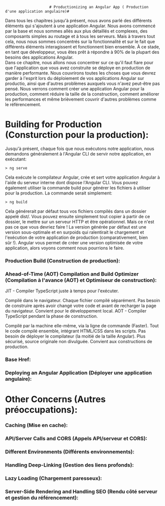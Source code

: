                         # Productionizing an Angular App ( Production d'une application angulaire)#
                
Dans tous les chapitres jusqu'à présent, nous avons parlé des différents éléments qui s'ajoutent à une application Angular. Nous avons commencé par la base et nous sommes allés aux plus détaillés et complexes, des composants simples au routage et à tous les serveurs. Mais à travers tout cela, nous nous sommes concentrés sur la fonctionnalité et sur le fait que différents éléments interagissent et fonctionnent bien ensemble. À ce stade, en tant que développeur, vous êtes prêt à répondre à 90% de la plupart des besoins des applications Angular.      
Dans ce chapitre, nous allons nous concentrer sur ce qu'il faut fiare pour que l'application que vous avez construite se déploye en production de manière performante. Nous couvrirons toutes les choses que vous devrez garder à l'esprit lors du déploiement de vos applications Angular sur productio, ainsi que d'autres problèmes auxquels vous n'avez peut-être pas pensé. Nous verrons comment créer une application Angular pour la production, comment réduire la taille de la construction, comment améliorer les performances et même brièvement couvrir d'autres problèmes comme le référencement.       
# Building for Production (Consturction pour la production):
Jusqu'à présent, chaque fois que nous exécutons notre application, nous demandons généralement à l'Angular CLI de servir notre application, en exécutant:    

    > ng serve    
Cela exécute le compilateur Angular, crée et sert votre application Angular à l'aide du serveur interne dont dispose l'Angular CLI. Vous pouvez également utiliser la commande build pour générer les fichiers à utiliser pour la production. La commande serait simplement:    

    > ng build   
Cela générerait par défaut tous vos fichiers compilés dans un dossier appelé dist/. Vous pouvez ensuite simplement tout copier à partir de ce dossier, le mettre sur un serveur HTTP et être opérationnel. Mais ce n'est pas ce que vous devriez faire ! La version générée par défaut est une version sous-optimale et en surpoids qui ralentirait le chargement et l'exécution de votre application de production (comparativement, bien sûr !). Angular vous permet de créer une version optimisée de votre application, alors voyons comment nous pourrions le faire.   
### Production Build (Construction de production):
### Ahead-of-Time (AOT) Compilation and Build Optimizer (Compilation à l'avance (AOT) et Optimiseur de construction): 

JIT - Compiler TypeScript juste à temps pour l'exécuter.

Compilé dans le navigateur.
Chaque fichier compilé séparément.
Pas besoin de construire après avoir changé votre code et avant de recharger la page du navigateur.
Convient pour le développement local.
AOT - Compiler TypeScript pendant la phase de construction.

Compilé par la machine elle-même, via la ligne de commande (Faster).
Tout le code compilé ensemble, intégrant HTML/CSS dans les scripts.
Pas besoin de déployer le compilateur (la moitié de la taille Angular).
Plus sécurisé, source originale non divulguée.
Convient aux constructions de production.
### Base Href:  
### Deploying an Angular Application (Déployer une application angulaire): 
# Other Concerns (Autres préoccupations): 
### Caching (Mise en cache): 
### API/Server Calls and CORS (Appels API/serveur et CORS): 
### Different Environments (Différents environnements): 
### Handling Deep-Linking (Gestion des liens profonds):  
### Lazy Loading (Chargement paresseux):   
### Server-Side Rendering and Handling SEO (Rendu côté serveur et gestion du référencement): 
